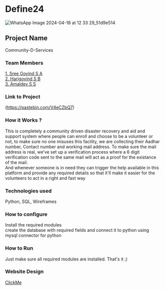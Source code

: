 # Define24

![WhatsApp Image 2024-04-18 at 12 33 29_51d9e514](https://github.com/Definehack/Define24/assets/79042374/4d6c229a-5048-4ac9-bba6-c0e835e22097)

## Project Name
Community-D-Services

### Team Members
[1. Sree Govind S A](https://github.com/sreegovindsa)   
[2. Harigovind S B](https://github.com/HarigovindSB)   
[3. Amaldev S S](https://github.com/Amaldevss)   

### Link to Project
(https://pastebin.com/V4eCZbQ7)

### How it Works ?
This is completely a community driven disaster recovery and aid and support system where people can enroll and choose to be a volunteer or not, to make sure no one misuses this facility, we are collecting their Aadhar number, Contact number and working mail address. To make sure the mail address is real, we've set up a verification process where a 6 digit verification code  sent to the same mail will act as a proof for the existance of the mail.
<br>And whenever someone is in need they can trigger the help available in this platform and provide any required details so that it'll make it easier for the volunteers to act in a right and fast way

### Technologies used
Python, SQL, Wireframes

### How to configure
Install the required modules <br> create the database with required fields and connect it to python using mysql connector for python

### How to Run
Just make sure all required modules are installed. That's it ;)

### Website Design
[ClickMe](https://www.figma.com/proto/F9cZmxk9m3rjH4Yc0IbpW7/Suraksha-webpage?type=design&node-id=4-476&t=ifzfwC0uLSH2ntLT-1&scaling=scale-down&page-id=0%3A1&starting-point-node-id=4%3A476&mode=design)
